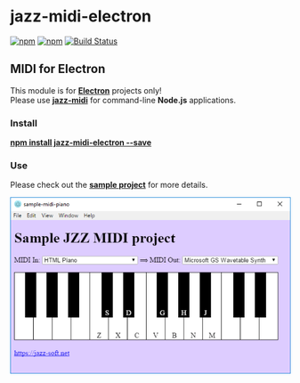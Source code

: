 # jazz-midi-electron

[![npm](https://img.shields.io/npm/v/jazz-midi-electron.svg)](https://www.npmjs.com/package/jazz-midi-electron)
[![npm](https://img.shields.io/npm/dt/jazz-midi-electron.svg)](https://www.npmjs.com/package/jazz-midi-electron)
[![Build Status](https://travis-ci.org/jazz-soft/jazz-midi-electron.svg?branch=master)](https://travis-ci.org/jazz-soft/jazz-midi-electron)

## MIDI for Electron

This module is for [**Electron**](https://electronjs.org) projects only!  
Please use [**jazz-midi**](https://www.npmjs.com/package/jazz-midi) for command-line **Node.js** applications.

### Install
[**npm install jazz-midi-electron --save**](https://www.npmjs.com/package/jazz-midi-electron)

### Use

Please check out the [**sample project**](https://github.com/jazz-soft/jazz-midi-electron/tree/master/sample-midi-piano) for more details.

[![screenshot](https://raw.githubusercontent.com/jazz-soft/jazz-midi-electron/master/sample-midi-piano/screenshot.png)](https://github.com/jazz-soft/jazz-midi-electron/tree/master/sample-midi-piano)

